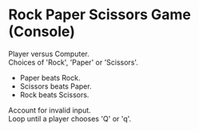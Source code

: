 # Rock Paper Scissors Game (Console)

Player versus Computer.  
Choices of 'Rock', 'Paper' or 'Scissors'.

- Paper beats Rock.
- Scissors beats Paper.
- Rock beats Scissors.

Account for invalid input.  
Loop until a player chooses 'Q' or 'q'.
